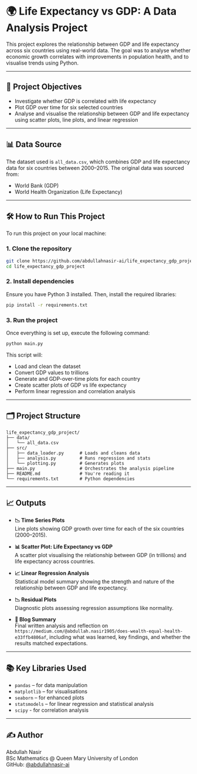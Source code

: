 # 🌍 Life Expectancy vs GDP: A Data Analysis Project

This project explores the relationship between GDP and life expectancy across six countries using real-world data. The goal was to analyse whether economic growth correlates with improvements in population health, and to visualise trends using Python.

---

## 📌 Project Objectives

- Investigate whether GDP is correlated with life expectancy  
- Plot GDP over time for six selected countries  
- Analyse and visualise the relationship between GDP and life expectancy using scatter plots, line plots, and linear regression

---

## 📊 Data Source

The dataset used is `all_data.csv`, which combines GDP and life expectancy data for six countries between 2000–2015. The original data was sourced from:

- World Bank (GDP)  
- World Health Organization (Life Expectancy)

---

## 🛠️ How to Run This Project

To run this project on your local machine:

### 1. Clone the repository

```bash
git clone https://github.com/abdullahnasir-ai/life_expectancy_gdp_project.git
cd life_expectancy_gdp_project
```

### 2. Install dependencies

Ensure you have Python 3 installed. Then, install the required libraries:

```bash
pip install -r requirements.txt
```

### 3. Run the project

Once everything is set up, execute the following command:

```bash
python main.py
```

This script will:
- Load and clean the dataset  
- Convert GDP values to trillions  
- Generate and GDP-over-time plots for each country  
- Create scatter plots of GDP vs life expectancy  
- Perform linear regression and correlation analysis

---

## 🗂️ Project Structure

```
life_expectancy_gdp_project/
├── data/
│   └── all_data.csv
├── src/
│   ├── data_loader.py      # Loads and cleans data     
│   ├── analysis.py         # Runs regression and stats
│   └── plotting.py         # Generates plots
├── main.py                 # Orchestrates the analysis pipeline
├── README.md               # You're reading it
└── requirements.txt        # Python dependencies
```

---

## 📈 Outputs

- **📉 Time Series Plots**  
  Line plots showing GDP growth over time for each of the six countries (2000–2015).

- **📊 Scatter Plot: Life Expectancy vs GDP**  
  A scatter plot visualising the relationship between GDP (in trillions) and life expectancy across countries.

- **📈 Linear Regression Analysis**  
  Statistical model summary showing the strength and nature of the relationship between GDP and life expectancy.

- **📉 Residual Plots**  
  Diagnostic plots assessing regression assumptions like normality.

- **📝 Blog Summary**  
  Final written analysis and reflection on `https://medium.com/@abdullah.nasir1905/does-wealth-equal-health-e33ffb4806af`, including what was learned, key findings, and whether the results matched expectations.

---

## 📚 Key Libraries Used

- `pandas` – for data manipulation  
- `matplotlib` – for visualisations  
- `seaborn` – for enhanced plots  
- `statsmodels` – for linear regression and statistical analysis  
- `scipy` - for correlation analysis

---

## ✍️ Author

Abdullah Nasir  
BSc Mathematics @ Queen Mary University of London  
GitHub: [@abdullahnasir-ai](https://github.com/abdullahnasir-ai)

